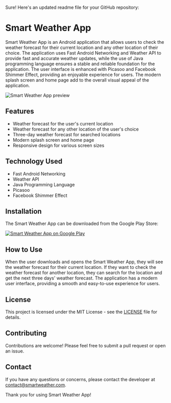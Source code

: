 Sure! Here's an updated readme file for your GitHub repository:

# Smart Weather App

Smart Weather App is an Android application that allows users to check the weather forecast for their current location and any other location of their choice. The application uses Fast Android Networking and Weather API to provide fast and accurate weather updates, while the use of Java programming language ensures a stable and reliable foundation for the application. The user interface is enhanced with Picasoo and Facebook Shimmer Effect, providing an enjoyable experience for users. The modern splash screen and home page add to the overall visual appeal of the application.

![Smart Weather App preview](https://user-images.githubusercontent.com/89797141/185447958-30d3bf40-b768-42d0-aadd-876b39e6edc3.jpg)

## Features

- Weather forecast for the user's current location
- Weather forecast for any other location of the user's choice
- Three-day weather forecast for searched locations
- Modern splash screen and home page
- Responsive design for various screen sizes

## Technology Used

- Fast Android Networking
- Weather API
- Java Programming Language
- Picasoo
- Facebook Shimmer Effect

## Installation

The Smart Weather App can be downloaded from the Google Play Store:

[![Smart Weather App on Google Play](https://user-images.githubusercontent.com/89797141/210098886-b3cc3319-8c38-4a31-a406-f7d58f10ae0c.png)](https://play.google.com/store/apps/details?id=com.smartweather.smartweather)

## How to Use

When the user downloads and opens the Smart Weather App, they will see the weather forecast for their current location. If they want to check the weather forecast for another location, they can search for the location and get the next three days' weather forecast. The application has a modern user interface, providing a smooth and easy-to-use experience for users.

## License

This project is licensed under the MIT License - see the [LICENSE](LICENSE) file for details.

## Contributing

Contributions are welcome! Please feel free to submit a pull request or open an issue.

## Contact

If you have any questions or concerns, please contact the developer at [contact@smartweather.com](mailto:rajeshbhadra62@gmail.com).

Thank you for using Smart Weather App!
